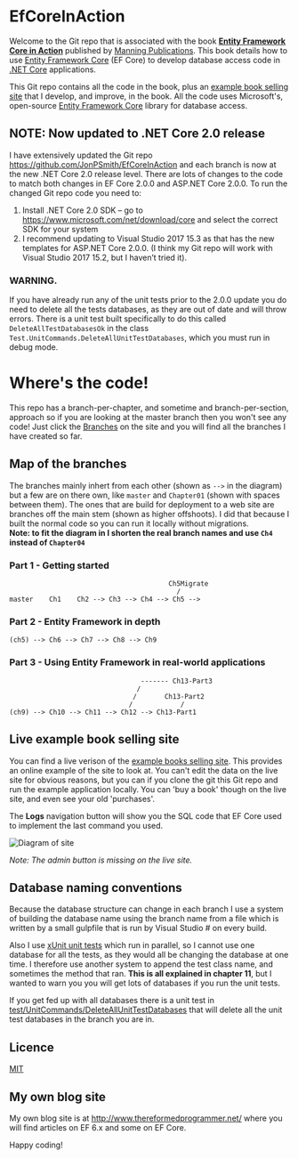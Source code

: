 # EfCoreInAction

Welcome to the Git repo that is associated with the book 
**[Entity Framework Core in Action](https://www.manning.com/books/entity-framework-core-in-action?a_aid=su4utaraxuTre8tuthup&a_bid=4cef27ce)**
published by [Manning Publications](https://www.manning.com/).
This book details how to use 
[Entity Framework Core](https://docs.microsoft.com/en-us/ef/core/index) (EF Core)
to develop database access code in [.NET Core](https://www.microsoft.com/net) applications. 

This Git repo contains all the code in the book, plus an 
[example book selling site](http://efcoreinaction.com/) 
that I develop, and improve, in the book.
All the code uses Microsoft's, open-source 
[Entity Framework Core](https://docs.microsoft.com/en-us/ef/core/index) library for database access.

## NOTE: Now updated to .NET Core 2.0 release

I have extensively updated the  Git repo https://github.com/JonPSmith/EfCoreInAction and each branch is now at the new .NET Core 2.0 release level. There are lots of changes to the code to match both changes in EF Core 2.0.0 and ASP.NET Core 2.0.0.
To run the changed Git repo code you need to:
1.	Install .NET Core 2.0 SDK – go to https://www.microsoft.com/net/download/core and select the correct SDK for your system
2.	I recommend updating to Visual Studio 2017 15.3 as that has the new templates for ASP.NET Core 2.0.0. (I think my Git repo will work with Visual Studio 2017 15.2, but I haven’t tried it).

### WARNING. 
If you have already run any of the unit tests prior to the 2.0.0 update you do need to delete all the tests databases, as they are out of date and will throw errors. There is a unit test built specifically to do this called `DeleteAllTestDatabasesOk` in the class `Test.UnitCommands.DeleteAllUnitTestDatabases`, which you must run in debug mode.

# Where's the code!

This repo has a branch-per-chapter, and sometime and branch-per-section, approach
so if you are looking at the master branch then you won't see any code!
Just click the [Branches](https://github.com/JonPSmith/EfCoreInAction/branches) on the site and you will
find all the branches I have created so far.

## Map of the branches

The branches mainly inhert from each other (shown as `-->` in the diagram)
but a few are on there own, like `master` and `Chapter01` (shown with spaces between them).
The ones that are build for deployment to a web site are branches off the main stem (shown as higher offshoots).
I did that because I built the normal code so you can run it locally without migrations.  
**Note: to fit the diagram in I shorten the real branch names and use `Ch4` instead of `Chapter04`**

### Part 1 - Getting started
```
                                        Ch5Migrate
                                          /
master    Ch1    Ch2 --> Ch3 --> Ch4 --> Ch5 -->
```
### Part 2 - Entity Framework in depth
```
(ch5) --> Ch6 --> Ch7 --> Ch8 --> Ch9
```
### Part 3 - Using Entity Framework in real-world applications
```
                                 ------- Ch13-Part3
                                /
                               /       Ch13-Part2
                              /            /
(ch9) --> Ch10 --> Ch11 --> Ch12 --> Ch13-Part1
```

## Live example book selling site

You can find a live verison of the [example books selling site](http://efcoreinaction.com/).
This provides an online example of the site to look at. You can't edit the data on the live site for obvious reasons,
but you can if you clone the git this Git repo and run the example application locally.
You can 'buy a book' though on the live site, and even see your old 'purchases'.

The **Logs** navigation button will show you the SQL code that EF Core used to implement the last command you used.

![Diagram of site](https://github.com/JonPSmith/EfCoreInAction/blob/master/ExampleBookSellingSite.png)

*Note: The admin button is missing on the live site.*

## Database naming conventions

Because the database structure can change in each branch I use a system of building the database name 
using the branch name from a file which is written by a small gulpfile that is run by Visual Studio #
on every build.

Also I use [xUnit unit tests](https://xunit.github.io/) which run in parallel, so I cannot use one
database for all the tests, as they would all be changing the database at one time.
I therefore use another system to append the test class name, and sometimes the method that ran.
**This is all explained in chapter 11**, but I wanted to warn you you will get lots of databases 
if you run the unit tests.

If you get fed up with all databases there is a unit test in 
[test/UnitCommands/DeleteAllUnitTestDatabases](https://github.com/JonPSmith/EfCoreInAction/blob/Chapter02/Test/UnitCommands/DeleteAllUnitTestDatabases.cs)
that will delete all the unit test databases in the branch you are in.

## Licence 

[MIT](https://github.com/JonPSmith/EfCoreInAction/blob/master/LICENSE)

## My own blog site
My own blog site is at http://www.thereformedprogrammer.net/ where you will find articles on EF 6.x
and some on EF Core.

Happy coding!